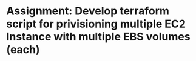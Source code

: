 # Assignment: Develop terraform script for privisioning multiple EC2 Instance with multiple EBS volumes (each)
